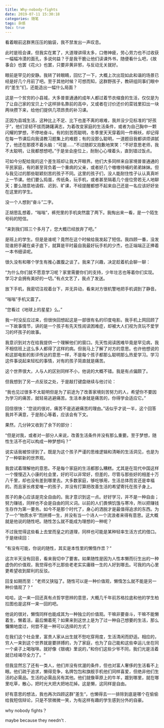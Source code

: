 ```yaml
---
title: Why-nobody-fights
date: 2019-07-11 15:30:18
categories: 随笔
tags: 杂感
toc: true
---
```

看着眼前这群黑压压的脑袋，我不禁发出一声叹息。

此时是班会课，但我实在累了，大道理讲得太多，口倦神疲，劳心劳力也不过收获一幅幅冷漠的面孔，多说何益？于是我干脆让他们读课外书，随便看什么吧，《故事会》也罢《花火》也罢，只要非黄非邪，与反动无关就好。

眼前是罕见的安静。我转了转眼睛，回忆了一下，大概上次出现如此和谐的场景已经是好几个月前了吧。至于其他时候？可想而知，这群野孩子，教研组同事们眼中的“差生”们，还能造出一幅什么局面？

这是一个贫穷的小县城，大多普普通通的成年人都过着节衣缩食的生活，仅仅是为了让自己家的宝贝上个这样排名靠前的高中，又或者在讨价还价的菜钱里扣出一块两块攒下来，给他们提供几项昂贵的补习课。

正因为县城生活，这种比上不足、比下也差不离的艰难，我并没少见标准的“好孩子”，他们坚韧不拔而踌躇满志，为着改变家庭的生活条件，或者为自己胸中一颗闪耀的梦想，不停地奋斗。有的刻苦而聪明，冬季里天天穿着同一件棉袄，却记得在每一节课后向我请教习题集上的难题；有的没那么聪明，一道题目我都讲烦讲腻了，他还在那摸不着头脑：“可是……”不过随即又抱歉地笑笑：“不好意思老师，我不太聪明，让我都想想吧。”于是坐会座位上，耐耐心心埋着头，直到错过饭点。

可如今分配给我的这个差生班却让我大开眼界。他们大多同样来自家境普普通通的平民家庭，有的甚至背负着一个重病的父亲，或者好几个嗷嗷待哺的弟弟妹妹。但与我见过的那些聪颖刻苦的孩子不同。这里的孩子们，没人能耐住性子认认真真听上一节课。他们要么捣蛋，传纸条，玩手机，或者甚至隔着几个座位旁若无人地聊天；要么随意地请假、迟到、旷课，不经提醒都想不起来自己还是一名应该好好坐在这里的学生。

没一个人想到“奋斗”二字。

正胡思乱想着，“嗡嗡”，裤兜里的手机突然震了两下。我掏出来一看，是一个陌生号码的短信。

“来到我们班三个多月了，您大概已经放弃了吧。”

是班上的学生。但是是谁呢？竟然在这个时候给我发起了短信。我四顾一番，没发现谁把手藏在桌子底下，就算是平时最自我最好玩手机的少杰，也正端端正正捧着一本书细读呢。

很久没有和哪个学生有推心置腹之谈了。我来了兴趣，决定趁着机会聊一聊：

“为什么你们就不愿意学习呢？家里需要你们的支持，少年壮志也等着你们实现。学习才会拥有美好的一切。”有点文艺了，我点了发送。

放下手机，我密切注视着台下，并无异动，看来对方很机警地把手机调到了静音。

“嗡嗡”手机又震了。

“您看过《地球上的星星》么。”

我一时没反应过来，但很快回想起这是一部很有名的印度电影。我手机上网回顾了一下故事情节，讲的是一个孩子有先天性阅读困难症，却被大人们视为贪玩不爱学习的坏孩子的故事。

我意识到对方在给我提供一个理解他们的窗口。先天性阅读困难毕竟是罕见病，我不相信班上这么多人都得了这样的病。但我马上了解了对方的意思。也许他想说的和这部电影的影评传达的意思一样，不是每个孩子都那么聪明那么热爱学习。学习这件事说起来轻松的事情，对有的孩子简直就是痛苦。

这个世界很大，人与人的区别同样不小，他说的大概不错。我是有点偏颇了。

但我想到了另一点反驳之处，于是敲打键盘继续与他讨论：

“我也见过很多不太聪明但是为了前途为了改善家境刻苦努力的人，希望你不要因为学习的痛苦，就轻易逃避痛苦。生活本身就是痛苦的，你得学会适应它。”

回信很快：“您说的很对，痛苦不是逃避痛苦的理由。”话似乎才说一半，这个回答我并不满意，于是耐心等着，应该会有下文。

果然，几分钟又收到了余下的部分：

“但是对我，或者对一部分人来说，改善生活条件并没有那么重要。至于梦想，随性生活不也可以构成一种梦想吗？”

说实话我被惊讶到了。既是为这个孩子严谨的思维逻辑和清晰的生活洞见，也是为了一种崭新的世界观。

我尝试着理解他的意思。不是每个家庭的生活都那么糟糕。尤其是在现代中国这样一个慢慢迈入小康的社会里，好的可以非常好，但差的，尽管与那些好的相差十万八千里，却也没有差到哪里去。大多数家庭，够吃够用，生活总体而言还是幸福的。而且家长疼爱唯一的孩子，并没有打算把改善生活的希望寄托在孩子身上。

孩子的身心应该是完全自由的。我才意识到这一点。好好学习，并不是一种自由；努力赚钱，同样也不会是自由的同义词。以前的人们畏惧饥饿与寒冷，所以把赚钱生存作为第一要务。如今不是那个时代了，身心的洒脱才是最值得追求的东西。为了一个”物质水平“而拼搏一生，并没有当一个诗人一个流浪者来得有意思。这大概就是他说的随性吧。随性怎么就不能成为理想的一种呢？

不过我觉得这些看上去堂而皇之的道理，同样也可能是某种轻率生活方式的借口。于是继续回：

”有没有可能，你说的随性，其实是本性里的懒惰作祟？“

这次半天没有回音，看来我切中了要害。如果随性是因为人性本懒而衍生出的一种虚伪的价值观，我觉得也不比那些老老实实庸碌一生的人好到哪去。可我的内心里更希望收到犀利的反驳。

回复如期而至：”老师又狭隘了。随性可以是一种价值观，懒惰怎么就不能是另一种价值观了？“

哈哈，这一来一回还真有点哲学思辨的意思，大概几千年前苏格拉底和他的学生柏拉图也是这样一来一回的吧。

他说的很对，懒惰同样也能成其为一种独立的价值观。干嘛非要奋斗，干嘛不能懒着生，懒着活，最后懒着死？如果来到这世上是为了过一种自己想要的生活，那么慵懒地度过，何尝不是一种可以选择的方式？

在我们这个社会里，富贵人家从出生就不愁吃穿用度，生活清闲而舒适。相应的，穷人一来到这个世界就是要拼搏的，为了家庭，也为了自己能和这些幸运儿坐在同一个桌子上喝咖啡。就好像《银魂》里说的，”和你们这些少爷不同，我们光是活着就已经竭尽全力了。“

但我显然忘了还有一类人，他们并没有优渥的条件，但也对富人奢侈的生活看不上眼。他们疏于追求，懒得竞争，名牌包包和旗舰手机他们同样喜爱，但绝非他们生活的必需品。生活的必需品另有其他。他们就像草原上的牛羊，踱到哪里，就在哪里吃草，散心，把时光大把大把地花掉。这是懒，这同样是自由。

好有意思的想法，我也再次四顾这群”差生“，也懒得去一一排除到底是哪个在偷偷给我短信辩论，只是不禁微微一笑，为有这样有趣的学生感到分外的自豪。

why nobody fights？

maybe because they needn't .
















